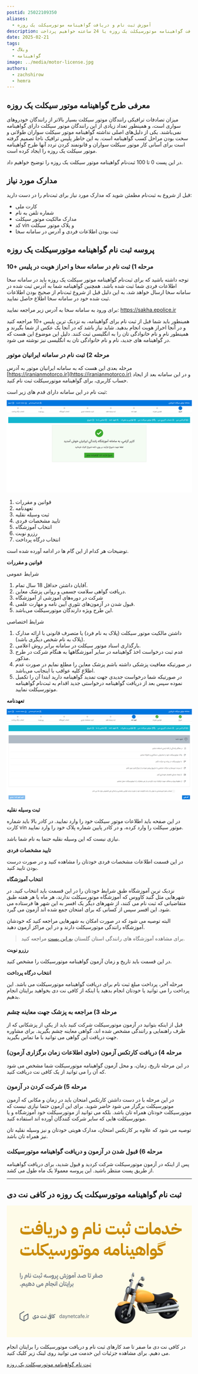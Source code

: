 ```yaml
---
postid: 25022109350
aliases:
  - آموزش ثبت نام و دریافت گواهینامه موتورسیکلت یک روزه
description: در این پست به جزئیات کامل نحوه دریافت گواهینامه موتورسیکلت یک روزه یا 24 ساعته خواهیم پرداخت.
date: 2025-02-21
tags:
  - وبلاگ
  - گواهینامه
image: ../media/motor-license.jpg
authors:
  - zachshirow
  - hemra
---
```

## معرفی طرح گواهینامه موتور سیکلت یک روزه

میزان تصادفات ترافیکی رانندگان موتور سیکلت بسیار بالاتر از رانندگان خودروهای سواری است، و همینطور تعداد زیادی از این رانندگان موتور سیکلت دارای گواهینامه نمی‌باشند. یکی از دلیل‌های اصلی نداشته گواهینامه موتور سیکلت سواران طولانی و سخت بودن مراحل کسب گواهینامه است. به این خاطر پلیس ترافیک ناجا تصمیم گرفته است برای آسانی کار موتور سیکلت سواران و قانونمند کردن تردد آنها طرح گواهینامه موتور سیکلت یک روزه را ایجاد کرده است. 

در این پست 0 تا 100 ثبت‌نام گواهینامه موتور سیکلت یک روزه را توضیح خواهیم داد.
## مدارک مورد نیاز

قبل از شروع به ثبت‌نام مطمئن شوید که مدارک مورد نیاز برای ثبت‌نام را در دست دارید:

- کارت ملی
- شماره تلفن به نام
- مدارک مالکیت موتور سیکلت
- کد vin و پلاک موتور سیکلت
- ثبت بودن اطلاعات فردی و آدرس در سامانه سخا

## پروسه ثبت نام گواهینامه موتورسیکلت یک روزه
### مرحله 1) ثبت نام در سامانه سخا و احراز هویت در پلیس +10

توجه داشته باشید که برای ثبت‌نام گواهینامه موتور سیکلت یک روزه باید در سامانه سخا اطلاعات فردی شما ثبت شده باشد. همچنین گواهینامه شما به آدرس ثبت شده در سامانه سخا ارسال خواهد شد، به این دلیل قبل از شروع ثبت‌نام از صحیح بودن اطلاعات ثبت شده خود در سامانه سخا اطلاع حاصل نمایید.

برای ورود به سامانه سخا به آدرس زیر مراجعه نمایید:
https://sakha.epolice.ir

همینطور باید شما قبل از ثبت نام برای گواهینامه، به نزدیک ترین پلیس +10 مراجعه کنید و در آنجا احراز هویت انجام بدهید. شاید نیاز باشد که در آنجا یک عکس از شما بگیرند و همینطور نام و نام خانوادگی تان را به انگلیسی ثبت کنند. دلیل این موضوع این هست که در گواهینامه های جدید، نام و نام خانوادگی تان به انگلیسی نیز نوشته می شود. 

### مرحله 2) ثبت نام در سامانه ایرانیان موتور

مرحله بعدی این هست که به سامانه ایرانیان موتور به آدرس [https://iranianmotorco.ir](https://iranianmotorco.ir) و در این سامانه بعد از ایجاد حساب کاربری، برای گواهینامه موتورسیکلت ثبت نام کنید. 

ثبت نام در این سامانه دارای قدم های زیر است: 

![](../media/Screenshot%202025-01-22%20133044.png)

1. قوانین و مقررات
2. تعهدنامه
3. ثبت وسیله نقلیه
4. تایید مشخصات فردی
5. انتخاب آموزشگاه
6. رزرو نوبت
7. انتخاب درگاه پرداخت

توضیحات هر کدام از این گام ها در ادامه آورده شده است. 

**قوانین و مقررات**

شرایط عمومی

1. آقایان داشتن حداقل 18 سال تمام.
2. دریافت گواهی سلامت جسمی و روانی پزشک معاین.
3. شرکت در دوره‌های آموزشی از آموزشگاه
4. قبول شدن در آزمون‌های تئوری آیین نامه و مهارت علمی.
5. این طرح ویژه دارندگان موتورسیکلت می‌باشد.
   
شرايط اختصاصی

1. داشتن مالکیت موتور سیکلت (پلاک به نام فرد) یا متصرف قانونی با ارائه مدارک (پلاک به نام شخص دیگری باشد).
2. بارگذاری اسناد موتور سیکلت در سامانه برابر روش اعلامی.
3. عدم ثبت درخواست اخذ گواهینامه در سایر آموزشگاهها به هنگام شرکت در طرح مذکور.
4. در صورتیکه معافیت پزشکی داشته باشم پزشک معاین را مطلع نمایم در صورت عدم اطلاع کلیه عواقب با اینجانب می‌باشد.
5. در صورتیکه شما درخواست جدیدی جهت تمدید گواهینامه دارید ابتدا آن‌ را تکمیل نموده سپس بعد از دریافت  گواهینامه درخواستی جدید اقدام به ثبت‌نام گواهینامه موتورسیکلت نمایید.

**تعهدنامه**

![](../media/Screenshot%202025-01-22%20135044.png)

**ثبت وسیله نقلیه**

در این صفحه باید اطلاعات موتور سیکلت خود را وارد نمایید. در کادر بالا باید شماره کارت vin موتور سیکلت را وارد کرده، و در کادر پایین شماره پلاک خود را وارد نمایید. 

نیازی نیست که این وسیله نقلیه حتما به نام شما باشد.

**تایید مشخصات فردی**

در این قسمت اطلاعات مشخصات فردی خودتان را مشاهده کنید و در صورت درست بودن تایید کنید.

**انتخاب آموزشگاه**

نزدیک ترین آموزشگاه طبق شرایط خودتان را در این قسمت باید انتخاب کنید. در شهرهایی مثل گنبد کاووس که آموزشگاه موتورسیکلت ندارند، هر ماه یا هر هفته طبق متقاضیانی که ثبت نام می کنند، از شهرهای دیگر یک افسر به این شهر ها فرستاده می شود. این افسر سپس از کسانی که برای امتحان جمع شده اند آزمون می گیرد. 

البته توصیه می شود که در صورت امکان به شهرهایی مراجعه کنید که خودشان آموزشگاه رانندگی موتورسیکلت دارند و در این مراکز آزمون دهید. 

> برای مشاهده آموزشگاه های رانندگی استان گلستان [به این پست](golestan-driving-schools.md) مراجعه کنید. 

**رزرو نوبت**

در این قسمت باید تاریخ و زمان آزمون گواهینامه موتورسیکلت را مشخص کنید. 

**انتخاب درگاه پرداخت**

مرحله آخر، پرداخت مبلغ ثبت نام برای دریافت گواهینامه موتورسیکلت می باشد. این پرداخت را می توانید یا خودتان انجام بدهید یا اینکه از کافی نت دی بخواهید برایتان انجام بدهیم. 

### مرحله 3) مراجعه به پزشک جهت معاینه چشم

قبل از اینکه بتوانید در آزمون موتورسیکلت شرکت کنید باید از یکی از پزشکانی که از طرف راهنمایی و رانندگی مشخص شده اند، گواهی معاینه چشم بگیرید. برای مشاوره جهت دریافت این گواهی می توانید با ما تماس بگیرید. 

### مرحله 4) دریافت کارتکس آزمون (حاوی اطلاعات زمان برگزاری آزمون)

در این مرحله تاریخ، زمان، و محل آزمون گواهینامه موتورسیکلت شما مشخص می شود که آن را می توانید از یک کافی نت دریافت کنید. 

### مرحله 5) شرکت کردن در آزمون

در این مرحله با در دست داشتن کارتکس امتحان باید در زمان و مکانی که آزمون موتورسیکلت برگزار می شود حاضر شوید. برای این آزمون حتما نیازی نیست که موتورسیکلت خودتان همراه تان باشد. بلکه می توانید از موتورسیکلت خود آموزشگاه و یا موتورسیکلت هایی که سایر شرکت کنندگان آورده اند استفاده کنید. 

توصیه می شود که علاوه بر کارتکس امتحان، مدارک هویتی خودتان و نیز وسیله نقلیه تان نیز همراه تان باشد. 

### مرحله 6) قبول شدن در آزمون و دریافت گواهینامه موتورسیکلت

پس از اینکه در آزمون موتورسیکلت شرکت کردید و قبول شدید، برای دریافت گواهینامه از طریق پست منتظر باشید. این پروسه معمولا یک ماه طول می کشد. 

---

## ثبت نام گواهینامه موتورسیکلت یک روزه در کافی نت دی

![motor-license-signup](../media/motor-license-signup.jpg)

در کافی نت دی ما صفر تا صد کارهای ثبت نام و دریافت موتورسیکلت را برایتان انجام می دهیم. برای مشاهده جزئیات این خدمت می توانید روی لینک زیر کلیک کنید. 

[ثبت نام گواهینامه موتورسیکلت یک روزه](../services/motor-license-signup.md)


